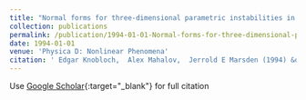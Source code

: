 ```yaml
---
title: "Normal forms for three-dimensional parametric instabilities in ideal hydrodynamics"
collection: publications
permalink: /publication/1994-01-01-Normal-forms-for-three-dimensional-parametric-instabilities-in-ideal-hydrodynamics
date: 1994-01-01
venue: 'Physica D: Nonlinear Phenomena'
citation: ' Edgar Knobloch,  Alex Mahalov,  Jerrold E Marsden (1994) &quot;Normal forms for three-dimensional parametric instabilities in ideal hydrodynamics.&quot; <i>Physica D: Nonlinear Phenomena</i>. 73, 49--81.'
---
```

Use [Google Scholar](https://scholar.google.com/scholar?q=Normal+forms+for+three+dimensional+parametric+instabilities+in+ideal+hydrodynamics){:target="_blank"} for full citation